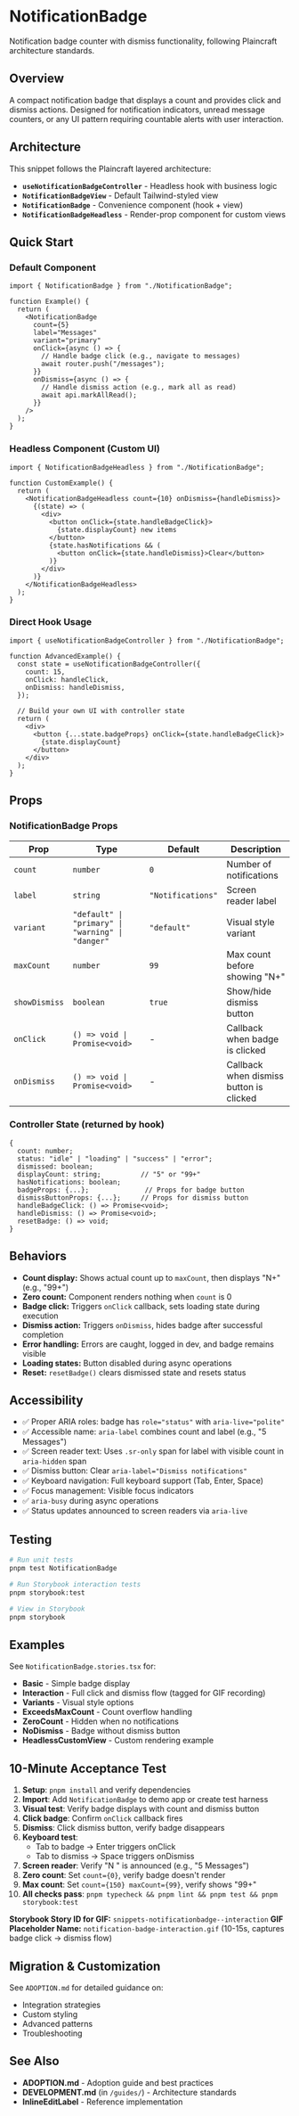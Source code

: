 # NotificationBadge

Notification badge counter with dismiss functionality, following Plaincraft architecture standards.

## Overview

A compact notification badge that displays a count and provides click and dismiss actions. Designed for notification indicators, unread message counters, or any UI pattern requiring countable alerts with user interaction.

## Architecture

This snippet follows the Plaincraft layered architecture:

- **`useNotificationBadgeController`** - Headless hook with business logic
- **`NotificationBadgeView`** - Default Tailwind-styled view
- **`NotificationBadge`** - Convenience component (hook + view)
- **`NotificationBadgeHeadless`** - Render-prop component for custom views

## Quick Start

### Default Component

```tsx
import { NotificationBadge } from "./NotificationBadge";

function Example() {
  return (
    <NotificationBadge
      count={5}
      label="Messages"
      variant="primary"
      onClick={async () => {
        // Handle badge click (e.g., navigate to messages)
        await router.push("/messages");
      }}
      onDismiss={async () => {
        // Handle dismiss action (e.g., mark all as read)
        await api.markAllRead();
      }}
    />
  );
}
```

### Headless Component (Custom UI)

```tsx
import { NotificationBadgeHeadless } from "./NotificationBadge";

function CustomExample() {
  return (
    <NotificationBadgeHeadless count={10} onDismiss={handleDismiss}>
      {(state) => (
        <div>
          <button onClick={state.handleBadgeClick}>
            {state.displayCount} new items
          </button>
          {state.hasNotifications && (
            <button onClick={state.handleDismiss}>Clear</button>
          )}
        </div>
      )}
    </NotificationBadgeHeadless>
  );
}
```

### Direct Hook Usage

```tsx
import { useNotificationBadgeController } from "./NotificationBadge";

function AdvancedExample() {
  const state = useNotificationBadgeController({
    count: 15,
    onClick: handleClick,
    onDismiss: handleDismiss,
  });

  // Build your own UI with controller state
  return (
    <div>
      <button {...state.badgeProps} onClick={state.handleBadgeClick}>
        {state.displayCount}
      </button>
    </div>
  );
}
```

## Props

### NotificationBadge Props

| Prop          | Type                                              | Default           | Description                             |
| ------------- | ------------------------------------------------- | ----------------- | --------------------------------------- |
| `count`       | `number`                                          | `0`               | Number of notifications                 |
| `label`       | `string`                                          | `"Notifications"` | Screen reader label                     |
| `variant`     | `"default" \| "primary" \| "warning" \| "danger"` | `"default"`       | Visual style variant                    |
| `maxCount`    | `number`                                          | `99`              | Max count before showing "N+"           |
| `showDismiss` | `boolean`                                         | `true`            | Show/hide dismiss button                |
| `onClick`     | `() => void \| Promise<void>`                     | -                 | Callback when badge is clicked          |
| `onDismiss`   | `() => void \| Promise<void>`                     | -                 | Callback when dismiss button is clicked |

### Controller State (returned by hook)

```tsx
{
  count: number;
  status: "idle" | "loading" | "success" | "error";
  dismissed: boolean;
  displayCount: string;          // "5" or "99+"
  hasNotifications: boolean;
  badgeProps: {...};              // Props for badge button
  dismissButtonProps: {...};     // Props for dismiss button
  handleBadgeClick: () => Promise<void>;
  handleDismiss: () => Promise<void>;
  resetBadge: () => void;
}
```

## Behaviors

- **Count display:** Shows actual count up to `maxCount`, then displays "N+" (e.g., "99+")
- **Zero count:** Component renders nothing when `count` is 0
- **Badge click:** Triggers `onClick` callback, sets loading state during execution
- **Dismiss action:** Triggers `onDismiss`, hides badge after successful completion
- **Error handling:** Errors are caught, logged in dev, and badge remains visible
- **Loading states:** Button disabled during async operations
- **Reset:** `resetBadge()` clears dismissed state and resets status

## Accessibility

- ✅ Proper ARIA roles: badge has `role="status"` with `aria-live="polite"`
- ✅ Accessible name: `aria-label` combines count and label (e.g., "5 Messages")
- ✅ Screen reader text: Uses `.sr-only` span for label with visible count in `aria-hidden` span
- ✅ Dismiss button: Clear `aria-label="Dismiss notifications"`
- ✅ Keyboard navigation: Full keyboard support (Tab, Enter, Space)
- ✅ Focus management: Visible focus indicators
- ✅ `aria-busy` during async operations
- ✅ Status updates announced to screen readers via `aria-live`

## Testing

```bash
# Run unit tests
pnpm test NotificationBadge

# Run Storybook interaction tests
pnpm storybook:test

# View in Storybook
pnpm storybook
```

## Examples

See `NotificationBadge.stories.tsx` for:

- **Basic** - Simple badge display
- **Interaction** - Full click and dismiss flow (tagged for GIF recording)
- **Variants** - Visual style options
- **ExceedsMaxCount** - Count overflow handling
- **ZeroCount** - Hidden when no notifications
- **NoDismiss** - Badge without dismiss button
- **HeadlessCustomView** - Custom rendering example

## 10-Minute Acceptance Test

1. **Setup**: `pnpm install` and verify dependencies
2. **Import**: Add `NotificationBadge` to demo app or create test harness
3. **Visual test**: Verify badge displays with count and dismiss button
4. **Click badge**: Confirm `onClick` callback fires
5. **Dismiss**: Click dismiss button, verify badge disappears
6. **Keyboard test**:
   - Tab to badge → Enter triggers onClick
   - Tab to dismiss → Space triggers onDismiss
7. **Screen reader**: Verify "N <label>" is announced (e.g., "5 Messages")
8. **Zero count**: Set `count={0}`, verify badge doesn't render
9. **Max count**: Set `count={150} maxCount={99}`, verify shows "99+"
10. **All checks pass**: `pnpm typecheck && pnpm lint && pnpm test && pnpm storybook:test`

**Storybook Story ID for GIF:** `snippets-notificationbadge--interaction`
**GIF Placeholder Name:** `notification-badge-interaction.gif` (10-15s, captures badge click → dismiss flow)

## Migration & Customization

See `ADOPTION.md` for detailed guidance on:

- Integration strategies
- Custom styling
- Advanced patterns
- Troubleshooting

## See Also

- **ADOPTION.md** - Adoption guide and best practices
- **DEVELOPMENT.md** (in `/guides/`) - Architecture standards
- **InlineEditLabel** - Reference implementation
